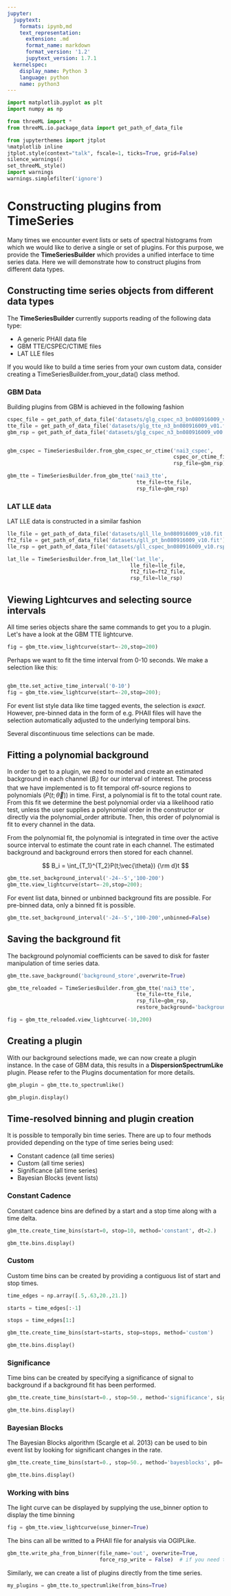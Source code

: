 ```yaml
---
jupyter:
  jupytext:
    formats: ipynb,md
    text_representation:
      extension: .md
      format_name: markdown
      format_version: '1.2'
      jupytext_version: 1.7.1
  kernelspec:
    display_name: Python 3
    language: python
    name: python3
---
```


```python
import matplotlib.pyplot as plt
import numpy as np

from threeML import *
from threeML.io.package_data import get_path_of_data_file
```

```python nbsphinx="hidden"
from jupyterthemes import jtplot
%matplotlib inline
jtplot.style(context="talk", fscale=1, ticks=True, grid=False)
silence_warnings()
set_threeML_style()
import warnings
warnings.simplefilter('ignore')
```

# Constructing plugins from TimeSeries

Many times we encounter event lists or sets of spectral histograms from which we would like to derive a single or set of plugins. For this purpose, we provide the **TimeSeriesBuilder** which provides a unified interface to time series data. Here we will demonstrate how to construct plugins from different data types.

## Constructing time series objects from different data types

The **TimeSeriesBuilder** currently supports reading of the following data type:
* A generic PHAII data file
* GBM TTE/CSPEC/CTIME files
* LAT LLE files

If you would like to build a time series from your own custom data, consider creating a TimeSeriesBuilder.from_your_data() class method.

### GBM Data 

Building plugins from GBM is achieved in the following fashion

```python
cspec_file = get_path_of_data_file('datasets/glg_cspec_n3_bn080916009_v01.pha')
tte_file = get_path_of_data_file('datasets/glg_tte_n3_bn080916009_v01.fit.gz')
gbm_rsp = get_path_of_data_file('datasets/glg_cspec_n3_bn080916009_v00.rsp2')


gbm_cspec = TimeSeriesBuilder.from_gbm_cspec_or_ctime('nai3_cspec',
                                                      cspec_or_ctime_file=cspec_file,
                                                      rsp_file=gbm_rsp)

gbm_tte = TimeSeriesBuilder.from_gbm_tte('nai3_tte',
                                          tte_file=tte_file,
                                          rsp_file=gbm_rsp)
```

### LAT LLE data

LAT LLE data is constructed in a similar fashion

```python
lle_file = get_path_of_data_file('datasets/gll_lle_bn080916009_v10.fit')
ft2_file = get_path_of_data_file('datasets/gll_pt_bn080916009_v10.fit')
lle_rsp = get_path_of_data_file('datasets/gll_cspec_bn080916009_v10.rsp')

lat_lle = TimeSeriesBuilder.from_lat_lle('lat_lle',
                                        lle_file=lle_file,
                                        ft2_file=ft2_file,
                                        rsp_file=lle_rsp)
```

## Viewing Lightcurves and selecting source intervals

All time series objects share the same commands to get you to a plugin. 
Let's have a look at the GBM TTE lightcurve.

```python
fig = gbm_tte.view_lightcurve(start=-20,stop=200)
```

Perhaps we want to fit the time interval from 0-10 seconds. We make a selection like this:

```python

gbm_tte.set_active_time_interval('0-10')
fig = gbm_tte.view_lightcurve(start=-20,stop=200);
```

For event list style data like time tagged events, the selection is *exact*. However, pre-binned data in the form of e.g. PHAII files will have the selection automatically adjusted to the underlying temporal bins.

Several discontinuous time selections can be made.

## Fitting a polynomial background

In order to get to a plugin, we need to model and create an estimated background in each channel ($B_i$) for our interval of interest. The process that we have implemented is to fit temporal off-source regions to polynomials ($P(t;\vec{\theta})$) in time. First, a polynomial is fit to the total count rate. From this fit we determine the best polynomial order via a likelihood ratio test, unless the user supplies a polynomial order in the constructor or directly via the polynomial_order attribute. Then, this order of polynomial is fit to every channel in the data.

From the polynomial fit, the polynomial is integrated in time over the active source interval to estimate the count rate in each channel. The estimated background and background errors then stored for each channel.

$$ B_i = \int_{T_1}^{T_2}P(t;\vec{\theta}) {\rm d}t $$


```python
gbm_tte.set_background_interval('-24--5','100-200')
gbm_tte.view_lightcurve(start=-20,stop=200);
```

For event list data, binned or unbinned background fits are possible. For pre-binned data, only a binned fit is possible. 

```python
gbm_tte.set_background_interval('-24--5','100-200',unbinned=False)
```

## Saving the background fit

The background polynomial coefficients can be saved to disk for faster manipulation of time series data.


```python
gbm_tte.save_background('background_store',overwrite=True)
```

```python
gbm_tte_reloaded = TimeSeriesBuilder.from_gbm_tte('nai3_tte',
                                          tte_file=tte_file,
                                          rsp_file=gbm_rsp,
                                          restore_background='background_store.h5')
```

```python
fig = gbm_tte_reloaded.view_lightcurve(-10,200)
```

## Creating a plugin

With our background selections made, we can now create a plugin instance. In the case of GBM data, this results in a **DispersionSpectrumLike**
plugin. Please refer to the Plugins documentation for more details.

```python
gbm_plugin = gbm_tte.to_spectrumlike()
```

```python
gbm_plugin.display()
```

## Time-resolved binning and plugin creation

It is possible to temporally bin time series. There are up to four methods provided depending on the type of time series being used:

* Constant cadence (all time series)
* Custom (all time series)
* Significance (all time series)
* Bayesian Blocks (event lists)


### Constant Cadence

Constant cadence bins are defined by a start and a stop time along with a time delta.


```python
gbm_tte.create_time_bins(start=0, stop=10, method='constant', dt=2.)
```

```python
gbm_tte.bins.display()
```

### Custom

Custom time bins can be created by providing a contiguous list of start and stop times.



```python
time_edges = np.array([.5,.63,20.,21.])

starts = time_edges[:-1]

stops = time_edges[1:]

gbm_tte.create_time_bins(start=starts, stop=stops, method='custom')
```

```python
gbm_tte.bins.display()
```

### Significance

Time bins can be created by specifying a significance of signal to background if a background fit has been performed.

```python
gbm_tte.create_time_bins(start=0., stop=50., method='significance', sigma=25)
```

```python
gbm_tte.bins.display()
```

### Bayesian Blocks

The Bayesian Blocks algorithm (Scargle et al. 2013) can be used to bin event list by looking for significant changes in the rate. 


```python
gbm_tte.create_time_bins(start=0., stop=50., method='bayesblocks', p0=.01, use_background=True)
```

```python
gbm_tte.bins.display()
```

### Working with bins

The light curve can be displayed by supplying the use_binner option to display the time binning


```python
fig = gbm_tte.view_lightcurve(use_binner=True)
```

The bins can all be writted to a PHAII file for analysis via OGIPLike.

```python
gbm_tte.write_pha_from_binner(file_name='out', overwrite=True,
                              force_rsp_write = False)  # if you need to write the RSP to a file. We try to choose the best option for you.
```

Similarly, we can create a list of plugins directly from the time series.

```python
my_plugins = gbm_tte.to_spectrumlike(from_bins=True)
```

```python

```
